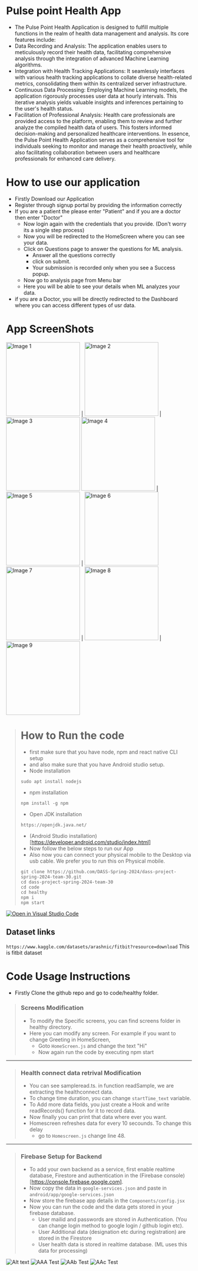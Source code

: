 # Pulse point Health App
- The Pulse Point Health Application is designed to fulfill multiple functions in the realm of health data management and analysis. Its core features include:
- Data Recording and Analysis: The application enables users to meticulously record their health data, facilitating comprehensive analysis through the integration of advanced Machine Learning algorithms.
- Integration with Health Tracking Applications: It seamlessly interfaces with various health tracking applications to collate diverse health-related metrics, consolidating them within its centralized server infrastructure.
- Continuous Data Processing: Employing Machine Learning models, the application rigorously processes user data at hourly intervals. This iterative analysis yields valuable insights and inferences pertaining to the user's health status.
- Facilitation of Professional Analysis: Health care professionals are provided access to the platform, enabling them to review and further analyze the compiled health data of users. This fosters informed decision-making and personalized healthcare interventions.
In essence, the Pulse Point Health Application serves as a comprehensive tool for individuals seeking to monitor and manage their health proactively, while also facilitating collaboration between users and healthcare professionals for enhanced care delivery.

# How to use our application
 - Firstly Download our Application
 - Register through signup portal by providing the information correctly
 - If you are a patient the please enter "Patient" and if you are a doctor then enter "Doctor"
    - Now login again with the credentials that you provide. (Don't worry its a single step process)
    - Now you will be redirected to the HomeScreen where you can see your data.
    - Click on Questions page to answer the questions for ML analysis.
        - Answer all the questions correctly
        - click on submit.
        - Your submission is recorded only when you see a Success popup.
    - Now go to analysis page from Menu bar
    - Here you will be able to see your details when ML analyzes your data.
 - if you are a Doctor, you will be directly redirected to the Dashboard where you can access different types of usr data.

# App ScreenShots
 <img src="code/healthy/App_Screen_Shots/signup.jpg" alt="Image 1" style="width:200px;height:auto;"> | 
 <img src="code/healthy/App_Screen_Shots/login.jpg" alt="Image 2" style="width:200px;height:auto;"> | 
 <img src="code/healthy/App_Screen_Shots/home.jpg" alt="Image 3" style="width:200px;height:auto;">
 <img src="code/healthy/App_Screen_Shots/sensor.jpg" alt="Image 4" style="width:200px;height:auto;"> | 
 <img src="code/healthy/App_Screen_Shots/ques.jpg" alt="Image 5" style="width:200px;height:auto;"> | 
 <img src="code/healthy/App_Screen_Shots/infer.jpg" alt="Image 6" style="width:200px;height:auto;">
 <img src="code/healthy/App_Screen_Shots/HP.jpg" alt="Image 7" style="width:200px;height:auto;"> | 
 <img src="code/healthy/App_Screen_Shots/popup.jpg" alt="Image 8" style="width:200px;height:auto;"> | 
 <img src="code/healthy/App_Screen_Shots/intro.jpg" alt="Image 9" style="width:200px;height:auto;">

> # How to Run the code
> - first make sure that you have node, npm and react native CLI setup
> - and also make sure that you have Android studio setup.
> - Node installation
> ```
> sudo apt install nodejs
> ```
> - npm installation
> ```
> npm install -g npm
> ```
> - Open JDK installation
> ```
> https://openjdk.java.net/
> ```
> - (Android Studio installation) [https://developer.android.com/studio/index.html]
> - Now follow the below steps to run our App
> - Also now you can connect your physical mobile to the Desktop via usb cable. We prefer you to run this on Physical mobile.
> ```
> git clone https://github.com/DASS-Spring-2024/dass-project-spring-2024-team-30.git
> cd dass-project-spring-2024-team-30
> cd code
> cd healthy
> npm i
> npm start
> ```


[![Open in Visual Studio Code](https://classroom.github.com/assets/open-in-vscode-718a45dd9cf7e7f842a935f5ebbe5719a5e09af4491e668f4dbf3b35d5cca122.svg)](https://classroom.github.com/online_ide?assignment_repo_id=13381867&assignment_repo_type=AssignmentRepo)

## Dataset links

`https://www.kaggle.com/datasets/arashnic/fitbit?resource=download` This is fitbit dataset 


# Code Usage Instructions
- Firstly Clone the github repo and go to code/healthy folder.
> ### Screens Modification
> - To modify the Specific screens, you can find screens folder in healthy directory.
> - Here you can modify any screen. For example if you want to change Greeting in HomeScreen,
>   - Goto `HomeScreen.js` and change the text "Hi"
>   - Now again run the code by executing npm start
-----------------------------------------------------------------
> ### Health connect data retrival Modification
> - You can see sampleread.ts. in function readSample, we are extracting the healthconnect data.
> - To change time duration, you can change `startTime_text` variable.
> - To Add more data fields, you just create a Hook and write readRecords() function for it to record data.
> - Now finally you can print that data where ever you want.
> - Homescreen refreshes data for every 10 secounds. To change this delay
>   - go to `Homescreen.js` change line 48.
--------------------------------------------------------------------
> ### Firebase Setup for Backend
> - To add your own backend as a service, first enable realtime database, Firestore and authentication in the (Firebase console)[https://console.firebase.google.com].
> - Now copy the data in `google-services.json` and paste in `android/app/google-services.json`
> - Now store the firebase app details in the `Components/config.jsx`
> - Now you can run the code and the data gets stored in your firebase database.
>   - User mailid and passwords are stored in Authentication. (You can change login method to google login / github login etc).
>   - User Additional data (designation etc during registration) are stored in the Firestore
>   - User health data is stored in realtime database. (ML uses this data for processing)

![Alt text](code/healthy/Firebase_shots/auth.png "a title")
![AAA Test](code/healthy/Firebase_shots/brief.png "b title")
![AAb Test](code/healthy/Firebase_shots/data.png "c title")
![AAc Test](code/healthy/Firebase_shots/firestore.png "d title")

